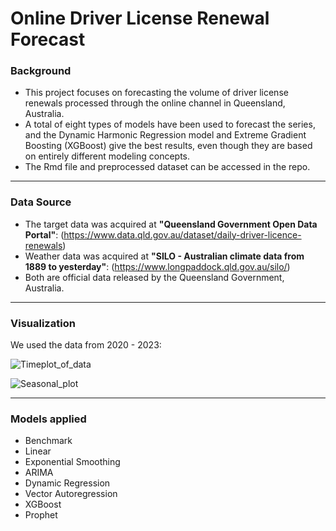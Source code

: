# Online Driver License Renewal Forecast

[](https://github.com/austinmyc/Driver-License-Renewal/assets/59735570/6743a3d5-d7b8-4af4-97e2-2edcc13651e0)

### Background

- This project focuses on forecasting the volume of driver license renewals processed through the online channel in Queensland, Australia. 
- A total of eight types of models have been used to forecast the series, and the Dynamic Harmonic Regression model and Extreme Gradient Boosting (XGBoost) give the best results, even though they are based on entirely different modeling concepts. 
- The Rmd file and preprocessed dataset can be accessed in the repo.

---

### Data Source
- The target data was acquired at **"Queensland Government Open Data Portal"**: (https://www.data.qld.gov.au/dataset/daily-driver-licence-renewals)
- Weather data was acquired at **"SILO - Australian climate data from 1889 to yesterday"**: (https://www.longpaddock.qld.gov.au/silo/)
- Both are official data released by the Queensland Government, Australia.

---

### Visualization
We used the data from 2020 - 2023:

![Timeplot_of_data](https://github.com/austinmyc/Driver-License-Renewal/assets/59735570/b2c2e6a2-aafd-41a3-bec5-4da89ac9d4a2)

![Seasonal_plot](https://github.com/austinmyc/Driver-License-Renewal/assets/59735570/55ab2acf-f8a3-4e80-9f06-5d9a1f704535)

---

### Models applied
- Benchmark 
- Linear 
- Exponential Smoothing 
- ARIMA
- Dynamic Regression 
- Vector Autoregression
- XGBoost
- Prophet
